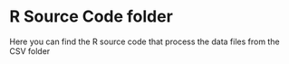 # R Source Code folder

Here you can find the R source code that process the data files from the CSV folder
